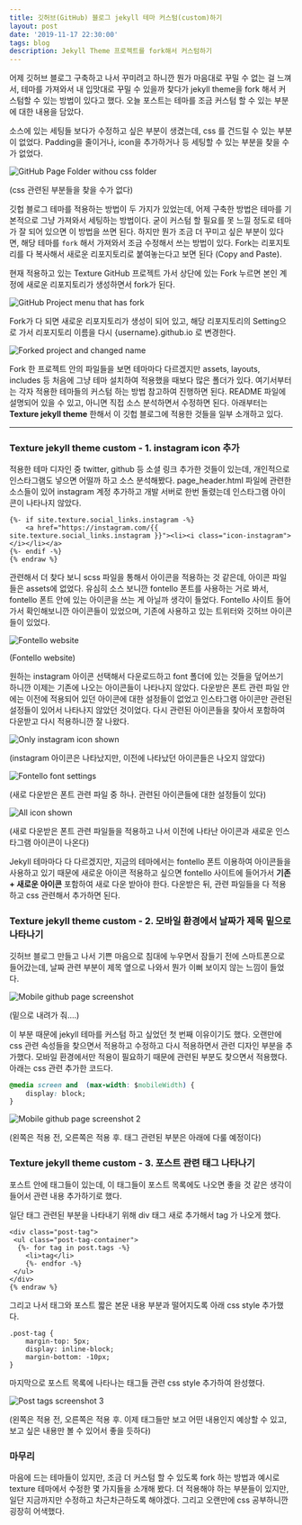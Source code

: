 ```yaml
---
title: 깃허브(GitHub) 블로그 jekyll 테마 커스텀(custom)하기
layout: post
date: '2019-11-17 22:30:00'
tags: blog
description: Jekyll Theme 프로젝트를 fork해서 커스텀하기
---
```


어제 깃허브 블로그 구축하고 나서 꾸미려고 하니깐 뭔가 마음대로 꾸밀 수 없는 걸 느껴서, 테마를 가져와서 내 입맛대로 꾸밀 수 있을까 찾다가 jekyll theme을 fork 해서 커스텀할 수 있는 방법이 있다고 했다. 오늘 포스트는 테마를 조금 커스텀 할 수 있는 부분에 대한 내용을 담았다.

소스에 있는 세팅들 보다가 수정하고 싶은 부분이 생겼는데, css 를 건드릴 수 있는 부분이 없었다. Padding을 줄이거나, icon을 추가하거나 등 세팅할 수 있는 부분을 찾을 수가 없었다.

![GitHub Page Folder withou css folder](/assets/img/2019/11/17/image1.png)

(css 관련된 부분들을 찾을 수가 없다)

깃헙 블로그 테마를 적용하는 방법이 두 가지가 있었는데, 어제 구축한 방법은 테마를 기본적으로 그냥 가져와서 세팅하는 방법이다. 굳이 커스텀 할 필요를 못 느낄 정도로 테마가 잘 되어 있으면 이 방법을 쓰면 된다. 하지만 뭔가 조금 더 꾸미고 싶은 부분이 있다면, 해당 테마를 `fork` 해서 가져와서 조금 수정해서 쓰는 방법이 있다. Fork는 리포지토리를 다 복사해서 새로운 리포지토리로 붙여놓는다고 보면 된다 (Copy and Paste).

현재 적용하고 있는 Texture GitHub 프로젝트 가서 상단에 있는 Fork 누르면 본인 계정에 새로운 리포지토리가 생성하면서 fork가 된다.

![GitHub Project menu that has fork](/assets/img/2019/11/17/image2.png)

Fork가 다 되면 새로운 리포지토리가 생성이 되어 있고, 해당 리포지토리의 Setting으로 가서 리포지토리 이름을 다시 {username}.github.io 로 변경한다.

![Forked project and changed name](/assets/img/2019/11/17/image3.png)

Fork 한 프로젝트 안의 파일들을 보면 테마마다 다르겠지만 assets, layouts, includes 등 처음에 그냥 테마 설치하여 적용했을 때보다 많은 폴더가 있다. 여기서부터는 각자 적용한 테마들의 커스텀 하는 방법 참고하여 진행하면 된다. README 파일에 설명되어 있을 수 있고, 아니면 직접 소스 분석하면서 수정하면 된다. 아래부터는 **Texture jekyll theme** 한해서 이 깃헙 블로그에 적용한 것들을 일부 소개하고 있다.

--------------------------------------------------------------------------------------------------------------------------------------------------------------------------

### Texture jekyll theme custom - 1. instagram icon 추가
적용한 테마 디자인 중 twitter, github 등 소셜 링크 추가한 것들이 있는데, 개인적으로 인스타그램도 넣으면 어떨까 하고 소스 분석해봤다. page_header.html 파일에 관련한 소스들이 있어 instagram 계정 추가하고 개발 서버로 한번 돌렸는데 인스타그램 아이콘이 나타나지 않았다.

```html{% raw %}
{%- if site.texture.social_links.instagram -%}
	<a href="https://instagram.com/{{ site.texture.social_links.instagram }}"><li><i class="icon-instagram"></i></li></a>
{%- endif -%}
{% endraw %}
```

관련해서 더 찾다 보니 scss 파일을 통해서 아이콘을 적용하는 것 같은데, 아이콘 파일들은 assets에 없었다. 유심히 소스 보니깐 fontello 폰트를 사용하는 거로 봐서, fontello 폰트 안에 있는 아이콘을 쓰는 게 아닐까 생각이 들었다. Fontello 사이트 들어가서 확인해보니깐 아이콘들이 있었으며, 기존에 사용하고 있는 트위터와 깃허브 아이콘들이 있었다.

![Fontello website](/assets/img/2019/11/17/image4.png)

(Fontello website)

원하는 instagram 아이콘 선택해서 다운로드하고 font 폴더에 있는 것들을 덮어쓰기 하니깐 이제는 기존에 나오는 아이콘들이 나타나지 않았다. 다운받은 폰트 관련 파일 안에는 이전에 적용되어 있던 아이콘에 대한 설정들이 없었고 인스타그램 아이콘만 관련된 설정들이 있어서 나타나지 않았던 것이었다. 다시 관련된 아이콘들을 찾아서 포함하여 다운받고 다시 적용하니깐 잘 나왔다.

![Only instagram icon shown](/assets/img/2019/11/17/image5.png)

(instagram 아이콘은 나타났지만, 이전에 나타났던 아이콘들은 나오지 않았다)

![Fontello font settings](/assets/img/2019/11/17/image6.png)

(새로 다운받은 폰트 관련 파일 중 하나. 관련된 아이콘들에 대한 설정들이 있다)

![All icon shown](/assets/img/2019/11/17/image7.png)

(새로 다운받은 폰트 관련 파일들을 적용하고 나서 이전에 나타난 아이콘과 새로운 인스타그램 아이콘이 나온다)

Jekyll 테마마다 다 다르겠지만, 지금의 테마에서는 fontello 폰트 이용하여 아이콘들을 사용하고 있기 때문에 새로운 아이콘 적용하고 싶으면 fontello 사이트에 들어가서 **기존 + 새로운 아이콘** 포함하여 새로 다운 받아야 한다. 다운받은 뒤, 관련 파일들을 다 적용하고 css 관련해서 추가하면 된다.


### Texture jekyll theme custom - 2. 모바일 환경에서 날짜가 제목 밑으로 나타나기
깃허브 블로그 만들고 나서 기쁜 마음으로 침대에 누우면서 잠들기 전에 스마트폰으로 들어갔는데, 날짜 관련 부분이 제목 옆으로 나와서 뭔가 이뻐 보이지 않는 느낌이 들었다.

![Mobile github page screenshot](/assets/img/2019/11/17/image8.PNG)

(밑으로 내려가 줘....)

이 부분 때문에 jekyll 테마를 커스텀 하고 싶었던 첫 번째 이유이기도 했다. 오랜만에 css 관련 속성들을 찾으면서 적용하고 수정하고 다시 적용하면서 관련 디자인 부분을 추가했다. 모바일 환경에서만 적용이 필요하기 때문에 관련된 부분도 찾으면서 적용했다. 아래는 css 관련 추가한 코드다.

```css
@media screen and  (max-width: $mobileWidth) {
    display: block;
}
```

![Mobile github page screenshot 2](/assets/img/2019/11/17/image9.png)

(왼쪽은 적용 전, 오른쪽은 적용 후. 태그 관련된 부분은 아래에 다룰 예정이다)



### Texture jekyll theme custom - 3. 포스트 관련 태그 나타나기
포스트 안에 태그들이 있는데, 이 태그들이 포스트 목록에도 나오면 좋을 것 같은 생각이 들어서 관련 내용 추가하기로 했다.

일단 태그 관련된 부분을 나타내기 위해 div 태그 새로 추가해서 tag 가 나오게 했다.

```html{% raw %}
<div class="post-tag">
 <ul class="post-tag-container">
  {%- for tag in post.tags -%}
    <li>tag</li>
	{%- endfor -%}
 </ul>
</div>
{% endraw %}
```


그리고 나서 태그와 포스트 짧은 본문 내용 부분과 떨어지도록 아래 css style 추가했다.

```
.post-tag {
	margin-top: 5px;
	display: inline-block;
	margin-bottom: -10px;
}
```

마지막으로 포스트 목록에 나타나는 태그들 관련 css style 추가하여 완성했다.

![Post tags screenshot 3](/assets/img/2019/11/17/image10.png)

(왼쪽은 적용 전, 오른쪽은 적용 후. 이제 태그들만 보고 어떤 내용인지 예상할 수 있고, 보고 싶은 내용만 볼 수 있어서 좋을 듯하다)


### 마무리
마음에 드는 테마들이 있지만, 조금 더 커스텀 할 수 있도록 fork 하는 방법과 예시로 texture 테마에서 수정한 몇 가지들을 소개해 봤다. 더 적용해야 하는 부분들이 있지만, 일단 지금까지만 수정하고 차근차근하도록 해야겠다. 그리고 오랜만에 css 공부하니깐 굉장히 어색했다.